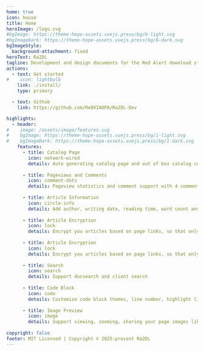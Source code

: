 ```yaml
---
home: true
icon: house
title: Home
heroImage: /logo.svg
#bgImage: https://theme-hope-assets.vuejs.press/bg/6-light.svg
#bgImageDark: https://theme-hope-assets.vuejs.press/bg/6-dark.svg
bgImageStyle:
  background-attachment: fixed
heroText: Ra2DL
tagline: Development and design documents for the Red Alert download station.
actions:
  - text: Get started
#    icon: lightbulb
    link: ./install/
    type: primary

  - text: Github
    link: https://github.com/Re0XIAOPA/Ra2DL-Dev

highlights:
  - header: 
#    image: /assets/image/features.svg
#    bgImage: https://theme-hope-assets.vuejs.press/bg/1-light.svg
#    bgImageDark: https://theme-hope-assets.vuejs.press/bg/1-dark.svg
    features:
      - title: Catalog Page
        icon: network-wired
        details: Auto generating catalog page and out of box catalog component
    
      - title: Pageviews and Comments
        icon: comment-dots
        details: Pageview statistics and comment support with 4 comment service
      
      - title: Article Information
        icon: circle-info
        details: Add author, writing date, reading time, word count and other information to your article
       
      - title: Article Encryption
        icon: lock
        details: Encrypt you articles based on page links, so that only the one you want could see them
       
      - title: Article Encryption
        icon: lock
        details: Encrypt you articles based on page links, so that only the one you want could see them
       
      - title: Search
        icon: search
        details: Support docsearch and client search
        
      - title: Code Block
        icon: code
        details: Customize code block themes, line number, highlight lines, copy button, etc.
        
      - title: Image Preview
        icon: image
        details: Support viewing, zooming, sharing your page images like a gallery
        
copyright: false
footer: MIT Licensed | Copyright © 2025-present Ra2DL
---
```

